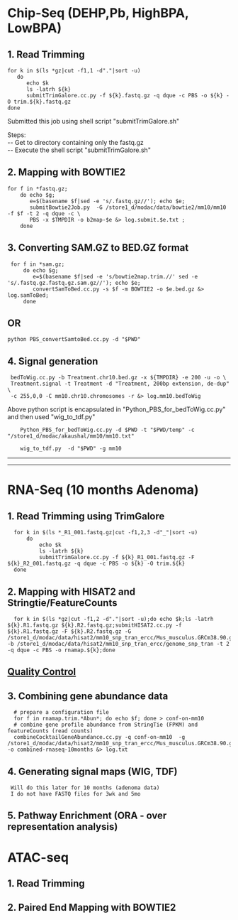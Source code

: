 
# Chip-Seq (DEHP,Pb, HighBPA, LowBPA)
## 1. Read Trimming
    for k in $(ls *gz|cut -f1,1 -d"."|sort -u)
       do 
          echo $k
          ls -latrh ${k}
          submitTrimGalore.cc.py -f ${k}.fastq.gz -q dque -c PBS -o ${k} -O trim.${k}.fastq.gz
    done

Submitted this job using shell script "submitTrimGalore.sh"

Steps:<br />
  -- Get to directory containing only the fastq.gz <br />
  -- Execute the shell script "submitTrimGalore.sh" <br />

## 2. Mapping with BOWTIE2

    for f in *fastq.gz; 
        do echo $g; 
           e=$(basename $f|sed -e 's/.fastq.gz//'); echo $e;  
           submitBowtie2Job.py  -G /store1_d/modac/data/bowtie2/mm10/mm10 -f $f -t 2 -q dque -c \
           PBS -x $TMPDIR -o b2map-$e &> log.submit.$e.txt ; 
        done

## 3. Converting SAM.GZ to BED.GZ format
      
     for f in *sam.gz; 
         do echo $g; 
            e=$(basename $f|sed -e 's/bowtie2map.trim.//' sed -e 's/.fastq.gz.fastq.gz.sam.gz//'); echo $e;  
            convertSamToBed.cc.py -s $f -m BOWTIE2 -o $e.bed.gz &> log.samToBed;
         done
   ## OR
   
    python PBS_convertSamtoBed.cc.py -d "$PWD"
    
 ## 4. Signal generation

     bedToWig.cc.py -b Treatment.chr10.bed.gz -x ${TMPDIR} -e 200 -u -o \
     Treatment.signal -t Treatment -d "Treatment, 200bp extension, de-dup" \
     -c 255,0,0 -C mm10.chr10.chromosomes -r &> log.mm10.bedToWig
Above python script is encapsulated in "Python_PBS_for_bedToWig.cc.py" and then used "wig_to_tdf.py"
         
        Python_PBS_for_bedToWig.cc.py -d $PWD -t "$PWD/temp" -c "/store1_d/modac/akaushal/mm10/mm10.txt"
        
        wig_to_tdf.py  -d "$PWD" -g mm10

________________________________________________________________________________________________________________________________
________________________________________________________________________________________________________________________________

# RNA-Seq (10 months Adenoma)

## 1. Read Trimming using TrimGalore

      for k in $(ls *_R1_001.fastq.gz|cut -f1,2,3 -d"_"|sort -u) 
          do 
              echo $k 
              ls -latrh ${k}
              submitTrimGalore.cc.py -f ${k}_R1_001.fastq.gz -F ${k}_R2_001.fastq.gz -q dque -c PBS -o ${k} -O trim.${k}
      done
    

## 2. Mapping with HISAT2 and Stringtie/FeatureCounts

      for k in $(ls *gz|cut -f1,2 -d"."|sort -u);do echo $k;ls -latrh ${k}.R1.fastq.gz ${k}.R2.fastq.gz;submitHISAT2.cc.py -f ${k}.R1.fastq.gz -F ${k}.R2.fastq.gz -G /store1_d/modac/data/hisat2/mm10_snp_tran_ercc/Mus_musculus.GRCm38.90.gtf -b /store1_d/modac/data/hisat2/mm10_snp_tran_ercc/genome_snp_tran -t 2 -q dque -c PBS -o rnamap.${k};done

## [Quality Control](https://github.com/CoarfaBCM/Akhilesh_Projects/blob/master/DOCS/QC_Mouse_RNA-seq.txt)

## 3. Combining gene abundance data
      # prepare a configuration file
      for f in rnamap.trim.*Abun*; do echo $f; done > conf-on-mm10
      # combine gene profile abundance from StringTie (FPKM) and featureCounts (read counts)
      combineCocktailGeneAbundance.cc.py -q conf-on-mm10  -g /store1_d/modac/data/hisat2/mm10_snp_tran_ercc/Mus_musculus.GRCm38.90.gtf  -o combined-rnaseq-10months &> log.txt

## 4. Generating signal maps (WIG, TDF)

     Will do this later for 10 months (adenoma data)
     I do not have FASTQ files for 3wk and 5mo
     
## 5. Pathway Enrichment (ORA - over representation analysis)

# ATAC-seq

## 1. Read Trimming
## 2. Paired End Mapping with BOWTIE2

     
  
